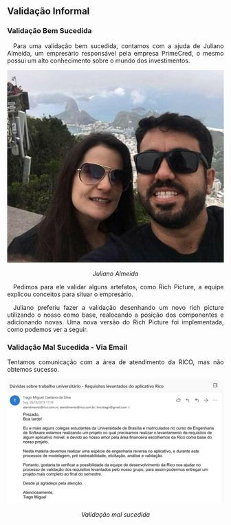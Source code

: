## Validação Informal 

### Validação Bem Sucedida
<p align="justify">&emsp;Para uma validação bem sucedida, contamos com a ajuda de Juliano Almeida, um empresário responsável pela empresa PrimeCred, o mesmo possui um alto conhecimento sobre o mundo dos investimentos.</p>

![Juliano](../../img/juliano.jpg)
<p align="center"><i>Juliano Almeida</i></p>

<p align="justify">&emsp;Pedimos para ele validar alguns artefatos, como Rich Picture, a equipe explicou conceitos para situar o empresário.</p>
<p align="justify">&emsp;Juliano preferiu fazer a validação desenhando um novo rich picture utilizando o nosso como base, realocando a posição dos componentes e adicionando novas. Uma nova versão do Rich Picture foi implementada, como podemos ver a seguir.</p>



### Validação Mal Sucedida - Via Email

<p align="justify">Tentamos comunicação com a área de atendimento da RICO, mas não obtemos sucesso.</p>

![Validation](../../img/informal.jpg)
<p align="center"><i>Validação mal sucedida</i></p>
